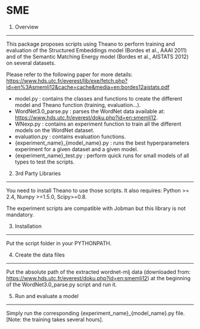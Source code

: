 SME
===

1. Overview
-----------------------------------------------------------------

This package proposes scripts using Theano to perform training and evaluation
of the Structured Embeddings model (Bordes et al., AAAI 2011) and of the
Semantic Matching Energy model (Bordes et al., AISTATS 2012) on several
datasets.

Please refer to the following paper for more details: 
https://www.hds.utc.fr/everest/lib/exe/fetch.php?id=en%3Asmemlj12&cache=cache&media=en:bordes12aistats.pdf

- model.py : contains the classes and functions to create the different model
             and Theano function (training, evaluation...).
- WordNet3.0_parse.py : parses the WordNet data available at:
                        https://www.hds.utc.fr/everest/doku.php?id=en:smemlj12.
- WNexp.py : contains an experiment function to train all the different models
             on the WordNet dataset.
- evaluation.py : contains evaluation functions.
- {experiment_name}_{model_name}.py : runs the best hyperparameters experiment
                                      for a given dataset and a given model.
- {experiment_name}_test.py : perform quick runs for small models of all types
                              to test the scripts.


2. 3rd Party Libraries
-----------------------------------------------------------------

You need to install Theano to use those scripts. It also requires:
Python >= 2.4, Numpy >=1.5.0, Scipy>=0.8.

The experiment scripts are compatible with Jobman but this library is not
mandatory.


3. Installation
-----------------------------------------------------------------

Put the script folder in your PYTHONPATH.


4. Create the data files
-----------------------------------------------------------------

Put the absolute path of the extracted wordnet-mlj data (downloaded from:
https://www.hds.utc.fr/everest/doku.php?id=en:smemlj12) at the
beginning of the WordNet3.0_parse.py script and run it.

5. Run and evaluate a model
-----------------------------------------------------------------

Simply run the corresponding {experiment_name}_{model_name}.py file.
[Note: the training takes several hours].
